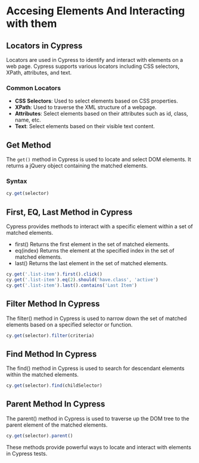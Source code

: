 # Accesing Elements And Interacting with them

## Locators in Cypress

Locators are used in Cypress to identify and interact with elements on a web page. Cypress supports various locators including CSS selectors, XPath, attributes, and text.

### Common Locators

- **CSS Selectors**: Used to select elements based on CSS properties.
- **XPath**: Used to traverse the XML structure of a webpage.
- **Attributes**: Select elements based on their attributes such as id, class, name, etc.
- **Text**: Select elements based on their visible text content.

## Get Method

The `get()` method in Cypress is used to locate and select DOM elements. It returns a jQuery object containing the matched elements.

### Syntax

```javascript
cy.get(selector)
```

## First, EQ, Last Method in Cypress

Cypress provides methods to interact with a specific element within a set of matched elements.

- first()
    Returns the first element in the set of matched elements.
- eq(index)
    Returns the element at the specified index in the set of matched elements.
- last()
    Returns the last element in the set of matched elements.

```javascript
cy.get('.list-item').first().click()
cy.get('.list-item').eq(2).should('have.class', 'active')
cy.get('.list-item').last().contains('Last Item')
```

## Filter Method In Cypress

The filter() method in Cypress is used to narrow down the set of matched elements based on a specified selector or function.

```javascript
cy.get(selector).filter(criteria)
```

## Find Method In Cypress

The find() method in Cypress is used to search for descendant elements within the matched elements.

```javascript
cy.get(selector).find(childSelector)
```

## Parent Method In Cypress

The parent() method in Cypress is used to traverse up the DOM tree to the parent element of the matched elements.

```javascript
cy.get(selector).parent()
```

These methods provide powerful ways to locate and interact with elements in Cypress tests.
